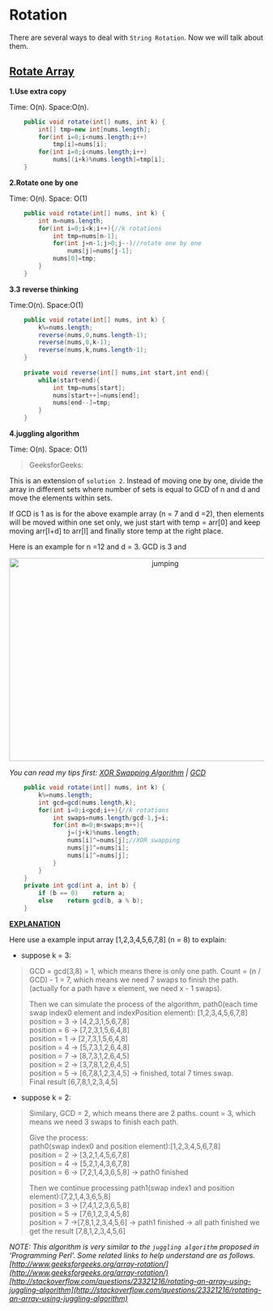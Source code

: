# Rotation

There are several ways to deal with `String Rotation`. Now we will talk about them.

## [Rotate Array](https://leetcode.com/problems/rotate-array/)

**1.Use extra copy**

Time: O(n). Space:O(n).

```java 
	public void rotate(int[] nums, int k) {
        int[] tmp=new int[nums.length];
        for(int i=0;i<nums.length;i++)
            tmp[i]=nums[i];
        for(int i=0;i<nums.length;i++)
            nums[(i+k)%nums.length]=tmp[i];
    }
```

**2.Rotate one by one**

Time: O(n). Space: O(1)

```java
	public void rotate(int[] nums, int k) {
        int n=nums.length;
        for(int i=0;i<k;i++){//k rotations
            int tmp=nums[n-1];
            for(int j=n-1;j>0;j--)//rotate one by one
                nums[j]=nums[j-1];
            nums[0]=tmp;
        }
    }
```

**3.3 reverse thinking**

Time:O(n). Space:O(1)

```java
    public void rotate(int[] nums, int k) {
        k%=nums.length;
        reverse(nums,0,nums.length-1);
        reverse(nums,0,k-1);
        reverse(nums,k,nums.length-1);
    }
    
    private void reverse(int[] nums,int start,int end){
        while(start<end){
            int tmp=nums[start];
            nums[start++]=nums[end];
            nums[end--]=tmp;
        }
    }
```

**4.juggling algorithm**

Time: O(n). Space: O(1)

> GeeksforGeeks:

This is an extension of `solution 2`. Instead of moving one by one, divide the array in different sets
where number of sets is equal to GCD of n and d and move the elements within sets.

If GCD is 1 as is for the above example array (n = 7 and d =2), then elements will be moved within one set only, we just start with temp = arr[0] and keep moving arr[I+d] to arr[I] and finally store temp at the right place.

Here is an example for n =12 and d = 3. GCD is 3 and
<div  align="center"><img src="https://github.com/TongZhangUSC/LeetCode-Summary/blob/master/pic_explanation/jumping%20algorithm.png" width = "600" height = "400" alt="jumping" align=center /></div>

*You can read my tips first:
[XOR Swapping Algorithm](https://github.com/TongZhangUSC/LeetCode-Summary/blob/master/XOR%20Swapping%20Method.md) |
[GCD](https://github.com/TongZhangUSC/LeetCode-Summary/blob/master/GCD.md)*

```java 
	public void rotate(int[] nums, int k) {
        k%=nums.length;
        int gcd=gcd(nums.length,k);
        for(int i=0;i<gcd;i++){//k rotations
            int swaps=nums.length/gcd-1,j=i;
            for(int m=0;m<swaps;m++){
                j=(j+k)%nums.length;
                nums[i]^=nums[j];//XOR swapping
                nums[j]^=nums[i];
                nums[i]^=nums[j];
            }
        }
    }   
    private int gcd(int a, int b) {
        if (b == 0)    return a;
        else    return gcd(b, a % b);
    }
```

**[EXPLANATION](https://discuss.leetcode.com/topic/11349/my-three-way-to-solve-this-problem-the-first-way-is-interesting-java/20)**

Here use a example input array \[1,2,3,4,5,6,7,8\] (n = 8) to explain:

- suppose k = 3:

> GCD = gcd(3,8) = 1, which means there is only one path.
> Count = (n / GCD) - 1 = 7, which means we need 7 swaps to finish the path. (actually for a path have x element, we need x - 1 swaps).
>
> Then we can simulate the process of the algorithm, 
> path0(each time swap index0 element and indexPosition element): [1,2,3,4,5,6,7,8] <br/>
> position = 3 -> [4,2,3,1,5,6,7,8]  <br/>
> position = 6 -> [7,2,3,1,5,6,4,8] <br/>
> position = 1 -> [2,7,3,1,5,6,4,8] <br/>
> position = 4 -> [5,7,3,1,2,6,4,8] <br/>
> position = 7 -> [8,7,3,1,2,6,4,5] <br/>
> position = 2 -> [3,7,8,1,2,6,4,5] <br/>
> position = 5 -> [6,7,8,1,2,3,4,5] -> finished, total 7 times swap. <br/>
> Final result [6,7,8,1,2,3,4,5]

- suppose k = 2:

> Similary, GCD = 2, which means there are 2 paths. count = 3, which means we need 3 swaps to finish each path.
>
> Give the process:<br/>
> path0(swap index0 and position element):[1,2,3,4,5,6,7,8] <br/>
> position = 2 -> [3,2,1,4,5,6,7,8] <br/>
> position = 4 -> [5,2,1,4,3,6,7,8] <br/>
> position = 6 -> [7,2,1,4,3,6,5,8] -> path0 finished
>
> Then we continue processing path1(swap index1 and position element):[7,2,1,4,3,6,5,8] <br/>
> position = 3 -> [7,4,1,2,3,6,5,8] <br/>
> position = 5 -> [7,6,1,2,3,4,5,8] <br/>
> position = 7 ->[7,8,1,2,3,4,5,6] -> path1 finished -> all path finished we get the result [7,8,1,2,3,4,5,6]

*NOTE: This algorithm is very similar to the `juggling algorithm` proposed in 'Programming Perl'. Some related links to help understand are as follows.
[http://www.geeksforgeeks.org/array-rotation/](http://www.geeksforgeeks.org/array-rotation/)<br/>
[http://stackoverflow.com/questions/23321216/rotating-an-array-using-juggling-algorithm](http://stackoverflow.com/questions/23321216/rotating-an-array-using-juggling-algorithm)*
